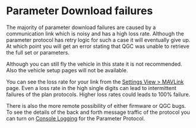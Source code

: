 # Parameter Download failures

The majority of parameter download failures are caused by a communication link which is noisy and has a high loss rate. Although the parameter protocol has retry logic for such a case it will eventually give up. At which point you will get an error stating that QGC was unable to retrieve the full set or parameters.

Although you can still fly the vehicle in this state it is not recommended. Also the vehicle setup pages will not be available.

You can see the loss rate for your link from the [Settings View > MAVLink](../settings_view/mavlink.md) page. Even a loss rate in the high single digits can lead to intermittent failures of the plan protocols. Higher loss rates could leads to 100% failure.

There is also the more remote possibility of either firmware or QGC bugs. To see the details of the back and forth message traffic of the protocol you can turn on [Console Logging](../settings_view/console_logging.md) for the Parameter Protocol.
